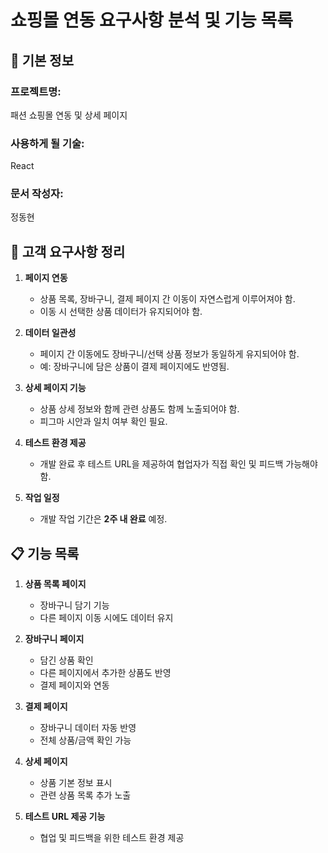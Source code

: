 # 쇼핑몰 연동 요구사항 분석 및 기능 목록

## 📌 기본 정보
### 프로젝트명: 
패션 쇼핑몰 연동 및 상세 페이지

### 사용하게 될 기술: 
React

### 문서 작성자: 
정동현

## 📝 고객 요구사항 정리
1. **페이지 연동**
   - 상품 목록, 장바구니, 결제 페이지 간 이동이 자연스럽게 이루어져야 함.
   - 이동 시 선택한 상품 데이터가 유지되어야 함.

2. **데이터 일관성**
   - 페이지 간 이동에도 장바구니/선택 상품 정보가 동일하게 유지되어야 함.
   - 예: 장바구니에 담은 상품이 결제 페이지에도 반영됨.

3. **상세 페이지 기능**
   - 상품 상세 정보와 함께 관련 상품도 함께 노출되어야 함.
   - 피그마 시안과 일치 여부 확인 필요.

4. **테스트 환경 제공**
   - 개발 완료 후 테스트 URL을 제공하여 협업자가 직접 확인 및 피드백 가능해야 함.

5. **작업 일정**
   - 개발 작업 기간은 **2주 내 완료** 예정.

  
## 📋 기능 목록
1. **상품 목록 페이지**
   - 장바구니 담기 기능
   - 다른 페이지 이동 시에도 데이터 유지

2. **장바구니 페이지**
   - 담긴 상품 확인
   - 다른 페이지에서 추가한 상품도 반영
   - 결제 페이지와 연동

3. **결제 페이지**
   - 장바구니 데이터 자동 반영
   - 전체 상품/금액 확인 가능

4. **상세 페이지**
   - 상품 기본 정보 표시
   - 관련 상품 목록 추가 노출

5. **테스트 URL 제공 기능**
   - 협업 및 피드백을 위한 테스트 환경 제공
  
